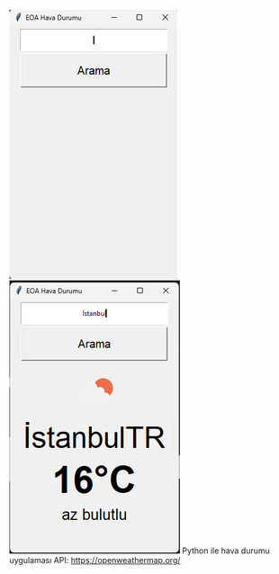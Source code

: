 
![alt text](https://raw.githubusercontent.com/eoakpinarr/HavaDurumu/main/Ekran%20g%C3%B6r%C3%BCnt%C3%BCs%C3%BC%202024-04-04%20144804.png)
![alt text](https://raw.githubusercontent.com/eoakpinarr/HavaDurumu/main/Ekran%20g%C3%B6r%C3%BCnt%C3%BCs%C3%BC%202024-04-04%20144805.png)
Python ile hava durumu uygulaması 
API: https://openweathermap.org/ 
